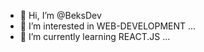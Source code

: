 - 👋 Hi, I’m @BeksDev
- 👀 I’m interested in WEB-DEVELOPMENT ...
- 🌱 I’m currently learning REACT.JS ...
